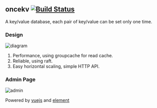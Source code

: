 ## oncekv [![Build Status](https://travis-ci.org/Focinfi/oncekv.png)](https://travis-ci.org/Focinfi/oncekv.svg?branch=master)

A key/value database, each pair of key/value can be set only one time.

### Design

![diagram](http://on78mzb4g.bkt.clouddn.com/architeture.png)

1. Performance, using groupcache for read cache.
1. Reliable, using raft.
1. Easy horizontal scaling, simple HTTP API.

### Admin Page

![admin](http://on78mzb4g.bkt.clouddn.com/oncekv-admin.jpeg.webp)

Powered by [vuejs](https://github.com/vuejs) and [element](https://github.com/ElemeFE/element)